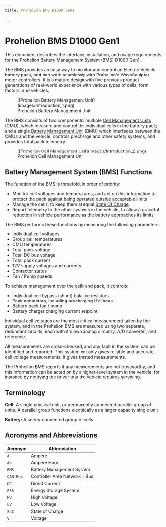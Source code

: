 ```yaml
---
title: Prohelion BMS D1000 Gen1

---
```


# Prohelion BMS D1000 Gen1

This document describes the interface, installation, and usage requirements for the Prohelion Battery Management System (BMS) D1000 Gen1.   

The BMS provides an easy way to monitor and control an Electric Vehicle battery pack, and can work seamlessly with Prohelion's WaveSculptor motor controllers.  It is a mature design with five previous product generations of real-world experience with various types of cells, form factors, and vehicles. 

<figure markdown>
![Prohelion Battery Management Unit](images/Introduction_1.png)
<figcaption>Prohelion Battery Management Unit</figcaption>
</figure>

The BMS consists of two components: multiple [Cell Management Units](Cell_Management_Unit/index.md) (CMU), which measure and control the individual cells in the battery pack; and a single [Battery Management Unit](Battery_Management_Unit/index.md) (BMU) which interfaces between the CMUs and the vehicle, controls precharge and other safety systems, and provides total pack telemetry.

<figure markdown>
![Prohelion Cell Management Unit](images/Introduction_2.png)
<figcaption>Prohelion Cell Management Unit</figcaption>
</figure>

## Battery Management System (BMS) Functions

The function of the BMS is threefold, in order of priority: 

-   Monitor cell voltages and temperatures, and act on this information to protect the pack against being operated outside acceptable limits 
-   Manage the cells, to keep them at equal [State Of Charge](Reporting/State_Of_Charge_Reporting.md)
-   Report telemetry to the other systems in the vehicle, to allow a graceful reduction in vehicle performance as the battery approaches its limits 

The BMS performs these functions by measuring the following parameters: 

-   Individual cell voltages 
-   Group cell temperatures 
-   CMU temperatures 
-   Total pack voltage 
-   Total DC bus voltage 
-   Total pack current 
-   12V supply voltages and currents 
-   Contactor status 
-   Fan / Pump speeds 

To achieve management over the cells and pack, it controls: 

-   Individual cell bypass (shunt) balance resistors 
-   Pack contactors, including precharging HV loads 
-   Battery pack fan / pump 
-   Battery charger charging current setpoint 

Individual cell voltages are the most critical measurement taken by the system, and in the Prohelion BMS are measured using two separate, redundant circuits, each with it's own analog circuitry, A/D converter, and reference.   

All measurements are cross-checked, and any fault in the system can be identified and reported.  This system not only gives reliable and accurate cell voltage measurements, it gives trusted measurements.   

The Prohelion BMS reports if any measurements are not trustworthy, and this information can be acted on by a higher-level system in the vehicle, for instance by notifying the driver that the vehicle requires servicing. 

## Terminology

__Cell:__ A single physical unit, or permanently connected parallel group of units.  A parallel group functions electrically as a larger capacity single unit

__Battery:__ A series-connected group of cells 

## Acronyms and Abbreviations

| Acronym   | Abbreviation                  |
|-----------|-------------------------------|
| `A`       | Ampere                        |
| `Ah`      | Ampere Hour                   |
| `BMS`     | Battery Management System     |
| `CAN-Bus` | Controller Area Network - Bus |
| `DC`      | Direct Current                |
| `ESS`     | Energy Storage System         |
| `HV`      | High Voltage                  |
| `LV`      | Low Voltage                   |
| `SoC`     | State of Charge               |
| `V`       | Voltage                       |     